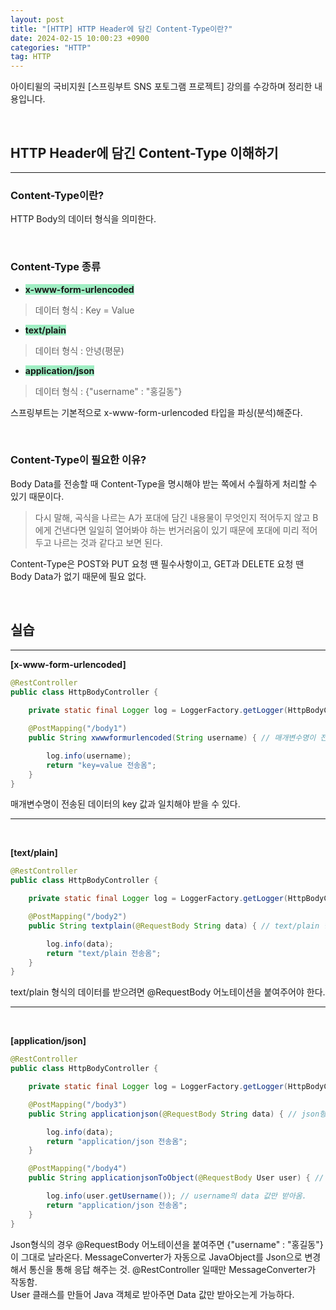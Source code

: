 ```yaml
---
layout: post
title: "[HTTP] HTTP Header에 담긴 Content-Type이란?"
date: 2024-02-15 10:00:23 +0900
categories: "HTTP"
tag: HTTP
---  
```


아이티윌의 국비지원 [스프링부트 SNS 포토그램 프로젝트] 강의를 수강하며 정리한 내용입니다. 


<br>

## HTTP Header에 담긴 Content-Type 이해하기  
---
### Content-Type이란?
HTTP Body의 데이터 형식을 의미한다. 

<br>

### Content-Type 종류
- <span style="background-color:#9FEEC3"><strong> x-www-form-urlencoded </strong></span>
> 데이터 형식 : Key = Value
- <span style="background-color:#9FEEC3"><strong> text/plain </strong></span>
> 데이터 형식 : 안녕(평문)
- <span style="background-color:#9FEEC3"><strong> application/json </strong></span>   
> 데이터 형식 : {"username" : "홍길동"}


스프링부트는 기본적으로 x-www-form-urlencoded 타입을 파싱(분석)해준다. 

<br>

### Content-Type이 필요한 이유?   
Body Data를 전송할 때 Content-Type을 명시해야 받는 쪽에서 수월하게 처리할 수 있기 때문이다.   
> 다시 말해, 곡식을 나르는 A가 포대에 담긴 내용물이 무엇인지 적어두지 않고 B에게 건낸다면 일일히 열어봐야 하는 번거러움이 있기 때문에 포대에 미리 적어두고 나르는 것과 같다고 보면 된다.   

Content-Type은 POST와 PUT 요청 땐 필수사항이고, GET과 DELETE 요청 땐 Body Data가 없기 때문에 필요 없다.   

<br>

## 실습
--- 
**[x-www-form-urlencoded]**
```java
@RestController
public class HttpBodyController {
    
    private static final Logger log = LoggerFactory.getLogger(HttpBodyController.class);

    @PostMapping("/body1")
    public String xwwwformurlencoded(String username) { // 매개변수명이 전송된 데이터의 key 값과 일치해야 받을 수 있음.

        log.info(username);
        return "key=value 전송옴";
    }
}
```
매개변수명이 전송된 데이터의 key 값과 일치해야 받을 수 있다.

---
<br>

**[text/plain]**
```java
@RestController
public class HttpBodyController {

    private static final Logger log = LoggerFactory.getLogger(HttpBodyController.class);

    @PostMapping("/body2")
    public String textplain(@RequestBody String data) { // text/plain 형식의 데이터를 받으려면 @RequestBody 어노테이션을 붙여주어야함.

        log.info(data);
        return "text/plain 전송옴";
    }
}
```
text/plain 형식의 데이터를 받으려면 @RequestBody 어노테이션을 붙여주어야 한다.

---
<br>

**[application/json]**
```java
@RestController
public class HttpBodyController {

    private static final Logger log = LoggerFactory.getLogger(HttpBodyController.class);

    @PostMapping("/body3")
    public String applicationjson(@RequestBody String data) { // json형식의 경우 @RequestBody 어노테이션을 붙여주면 {"username" : "홍길동"}이 그대로 날라옴.  

        log.info(data);
        return "application/json 전송옴";
    }

    @PostMapping("/body4")
    public String applicationjsonToObject(@RequestBody User user) { // User 클래스를 만들어 Java 객체로 받아주면 data 값만 받아오기 가능.

        log.info(user.getUsername()); // username의 data 값만 받아옴.
        return "application/json 전송옴";
    }
}
``` 
Json형식의 경우 @RequestBody 어노테이션을 붙여주면 {"username" : "홍길동"}이 그대로 날라온다. MessageConverter가 자동으로 JavaObject를 Json으로 변경해서 통신을 통해 응답 해주는 것. @RestController 일때만 MessageConverter가 작동함.  
User 클래스를 만들어 Java 객체로 받아주면 Data 값만 받아오는게 가능하다.
